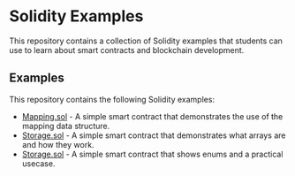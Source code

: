 # Solidity Examples

This repository contains a collection of Solidity examples that students can use to learn about smart contracts and blockchain development.

## Examples

This repository contains the following Solidity examples:

- [Mapping.sol](./001_Mapping.sol) - A simple smart contract that demonstrates the use of the mapping data structure.
- [Storage.sol](./002_Array.sol) - A simple smart contract that demonstrates what arrays are and how they work.
- [Storage.sol](./003_Enums.sol) - A simple smart contract that shows enums and a practical usecase.
